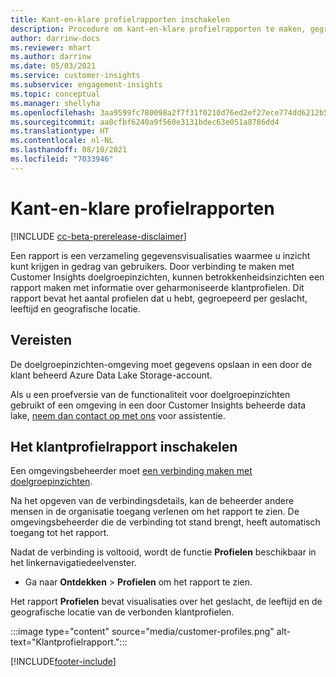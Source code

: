 ```yaml
---
title: Kant-en-klare profielrapporten inschakelen
description: Procedure om kant-en-klare profielrapporten te maken, gegroepeerd op geslacht, leeftijd en land of regio van herkomst.
author: darrinw-docs
ms.reviewer: mhart
ms.author: darrinw
ms.date: 05/03/2021
ms.service: customer-insights
ms.subservice: engagement-insights
ms.topic: conceptual
ms.manager: shellyha
ms.openlocfilehash: 3aa9599fc780098a2f7f31f0210d76ed2ef27ece774dd6212b5cb2a599ad537e
ms.sourcegitcommit: aa0cfbf6240a9f560e3131bdec63e051a8786dd4
ms.translationtype: HT
ms.contentlocale: nl-NL
ms.lasthandoff: 08/10/2021
ms.locfileid: "7033946"
---
```

# <a name="out-of-box-profile-reports"></a>Kant-en-klare profielrapporten

[!INCLUDE [cc-beta-prerelease-disclaimer](includes/cc-beta-prerelease-disclaimer.md)]

Een rapport is een verzameling gegevensvisualisaties waarmee u inzicht kunt krijgen in gedrag van gebruikers. Door verbinding te maken met Customer Insights doelgroepinzichten, kunnen betrokkenheidsinzichten een rapport maken met informatie over geharmoniseerde klantprofielen. Dit rapport bevat het aantal profielen dat u hebt, gegroepeerd per geslacht, leeftijd en geografische locatie.

## <a name="prerequisites"></a>Vereisten

De doelgroepinzichten-omgeving moet gegevens opslaan in een door de klant beheerd Azure Data Lake Storage-account.

Als u een proefversie van de functionaliteit voor doelgroepinzichten gebruikt of een omgeving in een door Customer Insights beheerde data lake, [neem dan contact op met ons](https://go.microsoft.com/fwlink/?linkid=2145734) voor assistentie.  


## <a name="enable-the-customer-profile-report"></a>Het klantprofielrapport inschakelen

Een omgevingsbeheerder moet [een verbinding maken met doelgroepinzichten](configure-connections.md).

Na het opgeven van de verbindingsdetails, kan de beheerder andere mensen in de organisatie toegang verlenen om het rapport te zien. De omgevingsbeheerder die de verbinding tot stand brengt, heeft automatisch toegang tot het rapport. 

Nadat de verbinding is voltooid, wordt de functie **Profielen** beschikbaar in het linkernavigatiedeelvenster. 

- Ga naar **Ontdekken** > **Profielen** om het rapport te zien.

Het rapport **Profielen** bevat visualisaties over het geslacht, de leeftijd en de geografische locatie van de verbonden klantprofielen.

:::image type="content" source="media/customer-profiles.png" alt-text="Klantprofielrapport.":::

[!INCLUDE[footer-include](../includes/footer-banner.md)]